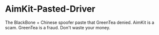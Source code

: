 # AimKit-Pasted-Driver
The BlackBone + Chinese spoofer paste that GreenTea denied. AimKit is a scam. GreenTea is a fraud. Don't waste your money.
